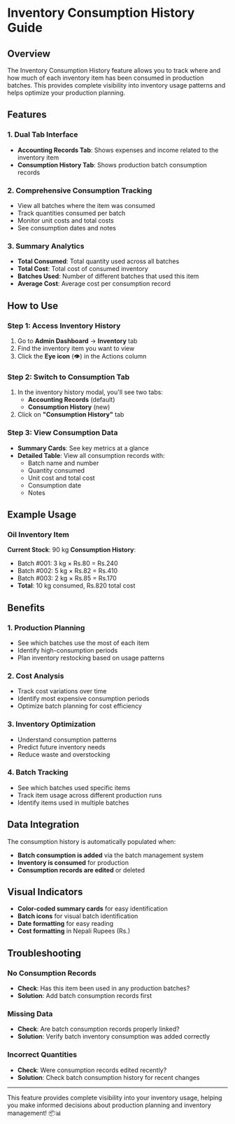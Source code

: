 # Inventory Consumption History Guide

## Overview
The Inventory Consumption History feature allows you to track where and how much of each inventory item has been consumed in production batches. This provides complete visibility into inventory usage patterns and helps optimize your production planning.

## Features

### 1. **Dual Tab Interface**
- **Accounting Records Tab**: Shows expenses and income related to the inventory item
- **Consumption History Tab**: Shows production batch consumption records

### 2. **Comprehensive Consumption Tracking**
- View all batches where the item was consumed
- Track quantities consumed per batch
- Monitor unit costs and total costs
- See consumption dates and notes

### 3. **Summary Analytics**
- **Total Consumed**: Total quantity used across all batches
- **Total Cost**: Total cost of consumed inventory
- **Batches Used**: Number of different batches that used this item
- **Average Cost**: Average cost per consumption record

## How to Use

### Step 1: Access Inventory History
1. Go to **Admin Dashboard** → **Inventory** tab
2. Find the inventory item you want to view
3. Click the **Eye icon** (👁️) in the Actions column

### Step 2: Switch to Consumption Tab
1. In the inventory history modal, you'll see two tabs:
   - **Accounting Records** (default)
   - **Consumption History** (new)
2. Click on **"Consumption History"** tab

### Step 3: View Consumption Data
- **Summary Cards**: See key metrics at a glance
- **Detailed Table**: View all consumption records with:
  - Batch name and number
  - Quantity consumed
  - Unit cost and total cost
  - Consumption date
  - Notes

## Example Usage

### Oil Inventory Item
**Current Stock**: 90 kg
**Consumption History**:
- Batch #001: 3 kg × Rs.80 = Rs.240
- Batch #002: 5 kg × Rs.82 = Rs.410
- Batch #003: 2 kg × Rs.85 = Rs.170
- **Total**: 10 kg consumed, Rs.820 total cost

## Benefits

### 1. **Production Planning**
- See which batches use the most of each item
- Identify high-consumption periods
- Plan inventory restocking based on usage patterns

### 2. **Cost Analysis**
- Track cost variations over time
- Identify most expensive consumption periods
- Optimize batch planning for cost efficiency

### 3. **Inventory Optimization**
- Understand consumption patterns
- Predict future inventory needs
- Reduce waste and overstocking

### 4. **Batch Tracking**
- See which batches used specific items
- Track item usage across different production runs
- Identify items used in multiple batches

## Data Integration

The consumption history is automatically populated when:
- **Batch consumption is added** via the batch management system
- **Inventory is consumed** for production
- **Consumption records are edited** or deleted

## Visual Indicators

- **Color-coded summary cards** for easy identification
- **Batch icons** for visual batch identification
- **Date formatting** for easy reading
- **Cost formatting** in Nepali Rupees (Rs.)

## Troubleshooting

### No Consumption Records
- **Check**: Has this item been used in any production batches?
- **Solution**: Add batch consumption records first

### Missing Data
- **Check**: Are batch consumption records properly linked?
- **Solution**: Verify batch inventory consumption was added correctly

### Incorrect Quantities
- **Check**: Were consumption records edited recently?
- **Solution**: Check batch consumption history for recent changes

---

This feature provides complete visibility into your inventory usage, helping you make informed decisions about production planning and inventory management! 📦📊

